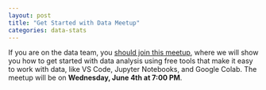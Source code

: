 ```yaml
---
layout: post
title: "Get Started with Data Meetup"
categories: data-stats
---
```


If you are on the data team, you [should join this meetup](https://www.meetup.com/the-league-code-clinic/events/308110420), 
where we will show you how to get started with data analysis using free tools that make it easy to work with data, 
like VS Code, Jupyter Notebooks, and Google Colab. The meetup will be on **Wednesday, June 4th at 7:00 PM**.
